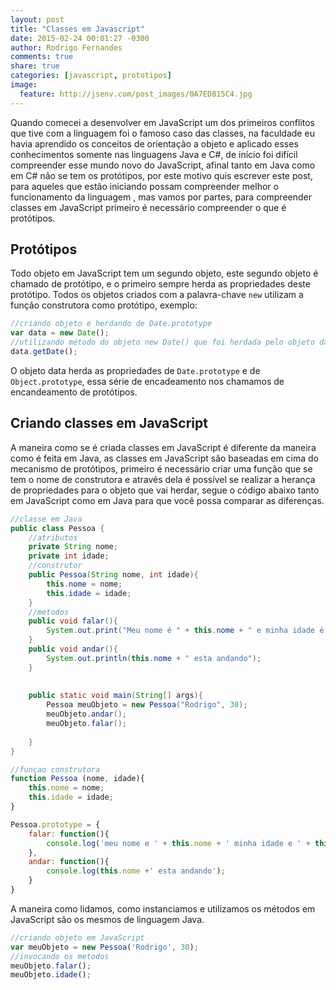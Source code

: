 ```yaml
---
layout: post
title: "Classes em Javascript"
date: 2015-02-24 00:01:27 -0300
author: Rodrigo Fernandes
comments: true
share: true
categories: [javascript, prototipos] 
image:
  feature: http://jsenv.com/post_images/0A7ED815C4.jpg
---
```

	
Quando comecei a desenvolver em JavaScript um dos primeiros conflitos que tive com a linguagem foi o famoso caso das classes, na faculdade eu havia aprendido os conceitos de orientação a objeto e aplicado esses conhecimentos somente nas linguagens Java e C#, de início foi difícil compreender esse mundo novo do JavaScript, afinal tanto em Java como em C# não se tem os protótipos, por este motivo quis escrever este post, para aqueles que estão iniciando possam  compreender melhor o funcionamento da linguagem , mas vamos por partes, para compreender classes em JavaScript primeiro é necessário compreender o que é protótipos.

<!-- more -->

## Protótipos

Todo objeto em JavaScript tem um segundo objeto, este segundo objeto é chamado de protótipo, e o primeiro sempre herda as propriedades deste protótipo. Todos os objetos criados com a palavra-chave `new` utilizam a função construtora como protótipo, exemplo:

``` javascript criando objeto
//criando objeto e herdando de Date.prototype
var data = new Date();
//utilizando método do objeto new Date() que foi herdada pelo objeto data
data.getDate();
```

O objeto data herda as propriedades de `Date.prototype` e de `Object.prototype`, essa série de encadeamento nos chamamos de encandeamento de protótipos.

## Criando classes em JavaScript

A maneira como se é criada classes em JavaScript é diferente da maneira como é feita em Java, as classes em JavaScript são baseadas em cima do mecanismo de  protótipos, primeiro é necessário criar uma função que se tem o nome de construtora e através dela  é possível se realizar a herança de propriedades para o objeto que vai herdar, segue o código abaixo tanto em JavaScript como em Java para que você possa comparar as diferenças.

``` java exemplo classe pessoa java
//classe em Java
public class Pessoa {
	//atributos	
	private String nome;
	private int idade;
	//construtor
	public Pessoa(String nome, int idade){
		this.nome = nome;
		this.idade = idade;
	}
	//metodos
	public void falar(){
		System.out.print("Meu nome é " + this.nome + " e minha idade é " + this.idade);
	}
	public void andar(){
		System.out.println(this.nome + " esta andando");
	}
	
	
	public static void main(String[] args){
		Pessoa meuObjeto = new Pessoa("Rodrigo", 30);
		meuObjeto.andar();
		meuObjeto.falar();
		
	}
}
```

``` javascript exemplo classe pessoa javascript
//funçao construtora
function Pessoa (nome, idade){
	this.nome = nome;
	this.idade = idade;
}

Pessoa.prototype = {
	falar: function(){
		console.log('meu nome e ' + this.nome + ' minha idade e ' + this.idade);
	},
	andar: function(){
		console.log(this.nome +' esta andando');
	}
}
```

A maneira como lidamos, como instanciamos e utilizamos os métodos em JavaScript são os mesmos de linguagem Java.

``` javascript exemplo criando objeto em javascript
//criando objeto em JavaScript
var meuObjeto = new Pessoa('Rodrigo', 30);
//invocando os metodos
meuObjeto.falar();
meuObjeto.idade();	
``` 
